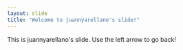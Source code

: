 ```yaml
---
layout: slide
title: "Welcome to juannyarellano's slide!"
---
```

This is juannyarellano's slide.
Use the left arrow to go back!
